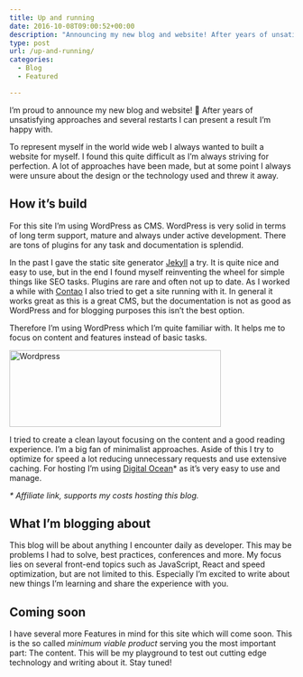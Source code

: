 ```yaml
---
title: Up and running
date: 2016-10-08T09:00:52+00:00
description: "Announcing my new blog and website! After years of unsatisfying approaches and several restarts I can present a result I'm happy with."
type: post
url: /up-and-running/
categories:
  - Blog
  - Featured

---
```

I&#8217;m proud to announce my new blog and website! 🎉 After years of unsatisfying approaches and several restarts I can present a result I&#8217;m happy with.

<!--more-->

To represent myself in the world wide web I always wanted to built a website for myself. I found this quite difficult as I&#8217;m always striving for perfection. A lot of approaches have been made, but at some point I always were unsure about the design or the technology used and threw it away.

## How it&#8217;s build

For this site I&#8217;m using WordPress as CMS. WordPress is very solid in terms of long term support, mature and always under active development. There are tons of plugins for any task and documentation is splendid.

In the past I gave the static site generator <a href="https://jekyllrb.com/" target="_blank">Jekyll</a> a try. It is quite nice and easy to use, but in the end I found myself reinventing the wheel for simple things like SEO tasks. Plugins are rare and often not up to date. As I worked a while with <a href="https://contao.org/de/" target="_blank">Contao</a> I also tried to get a site running with it. In general it works great as this is a great CMS, but the documentation is not as good as WordPress and for blogging purposes this isn&#8217;t the best option.

Therefore I&#8217;m using WordPress which I&#8217;m quite familiar with. It helps me to focus on content and features instead of basic tasks.

<a href="https://wordpress.org/" target="_blank"><img class="aligncenter wp-image-255 size-medium" src="https://larsgraubner.com/app/uploads/wordpress-375x136.png" alt="Wordpress" width="375" height="136" /></a>

I tried to create a clean layout focusing on the content and a good reading experience. I&#8217;m a big fan of minimalist approaches. Aside of this I try to optimize for speed a lot reducing unnecessary requests and use extensive caching. For hosting I&#8217;m using <a href="https://m.do.co/c/8f80e84ee2a2" target="_blank">Digital Ocean</a>* as it&#8217;s very easy to use and manage.

<em style="font-size: 14px">* Affiliate link, supports my costs hosting this blog.</em>

## What I&#8217;m blogging about

This blog will be about anything I encounter daily as developer. This may be problems I had to solve, best practices, conferences and more. My focus lies on several front-end topics such as JavaScript, React and speed optimization, but are not limited to this. Especially I&#8217;m excited to write about new things I&#8217;m learning and share the experience with you.

## Coming soon

I have several more Features in mind for this site which will come soon. This is the so called _minimum viable product_ serving you the most important part: The content. This will be my playground to test out cutting edge technology and writing about it. Stay tuned!
